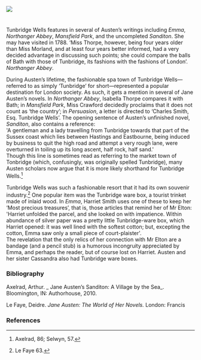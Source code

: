 <a href="https://juncture-digital.org"><img src="https://juncture-digital.org/images/ve-button.png"></a>
<param ve-config title="Jane Austen: Tunbridge Wells" author="Dr Susan Civale" layout="vtl" banner="https://iiif.wellcomecollection.org/image/V0014572/full/full/0/default.jpg">

#

Tunbridge Wells features in several of Austen’s writings including _Emma_, _Northanger Abbey_, _Mansfield Park_, and the uncompleted _Sanditon_.  She may have visited in 1788.
‘Miss Thorpe, however, being four years older than Miss Morland, and at least four years better informed, had a very decided advantage in discussing such points; she could compare the balls of Bath with those of Tunbridge, its fashions with the fashions of London’.
_Northanger Abbey_.
<param ve-image url="https://iiif.wellcomecollection.org/image/V0014575/full/full/0/default.jpg" label="Tunbridge Wells: view of the parade" attribution="Engraving by I. Taylor. Wellcome Collection" license="Public Domain Mark">

During Austen’s lifetime, the fashionable spa town of Tunbridge Wells—referred to as simply ‘Tunbridge’ for short—represented a popular destination for London society.  As such, it gets a mention in several of Jane Austen’s novels.  In _Northanger Abbey_, Isabella Thorpe compares it with Bath; in _Mansfield Park_, Miss Crawford decidedly proclaims that it does not count as ‘the country’; in _Persuasion_, a letter is directed to ‘Charles Smith, Esq. Tunbridge Wells’.  The opening sentence of Austen’s unfinished novel, _Sanditon_, also contains a reference:
<br>
'A gentleman and a lady travelling from Tunbridge towards that part of the Sussex coast which lies between Hastings and Eastbourne, being induced by business to quit the high road and attempt a very rough lane, were overturned in toiling up its long ascent, half rock, half sand.'
<br>
Though this line is sometimes read as referring to the market town of Tonbridge (which, confusingly, was originally spelled Tunbridge), many Austen scholars now argue that it is more likely shorthand for Tunbridge Wells.[^ref1]  
<param ve-image url="https://iiif.wellcomecollection.org/image/V0014569/full/full/0/default.jpg" label="Tunbridge Wells, Kent: panoramic view from Mount Ephraim. Tinted lithograph" attribution="Welcome Collection" license="Public Domain Mark"> 

Tunbridge Wells was such a fashionable resort that it had its own souvenir industry.[^ref2]   One popular item was the Tunbridge ware box, a tourist trinket made of inlaid wood.  In _Emma_, Harriet Smith uses one of these to keep her ‘Most precious treasures’, that is, those articles that remind her of Mr Elton: 
<br>
'Harriet unfolded the parcel, and she looked on with impatience.  Within abundance of silver paper was a pretty little Tunbridge-ware box, which Harriet opened: it was well lined with the softest cotton; but, excepting the cotton, Emma saw only a small piece of court-plaister'.
<br>
The revelation that the only relics of her connection with Mr Elton are a bandage (and a pencil stub) is a humorous incongruity appreciated by Emma, and perhaps the reader, but of course lost on Harriet.  Austen and her sister Cassandra also had Tunbridge ware boxes.   
<param ve-image url="https://iiif.wellcomecollection.org/image/V0014553/full/full/0/default.jpg" label="Baths, Tunbridge Wells, Kent. Engraving by P.W. Tomkins" attribution="Wellcome Collection" license="Public Domain Mark">

### Bibliography

Axelrad, Arthur. _ Jane Austen’s Sanditon: A Village by the Sea_. Bloomington, IN: Authorhouse, 2010.

Le Faye, Deidre.  _Jane Austen: The World of Her Novels._  London: Francis 

### References

[^ref1]: Axelrad, 86; Selwyn, 57.   
[^ref2]: Le Faye 63.

